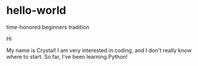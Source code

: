 # hello-world
time-honored beginners tradition

Hi

My name is Crystal! I am very interested in coding, and I don't really know where to start.
So far, I've been learning Python! 
